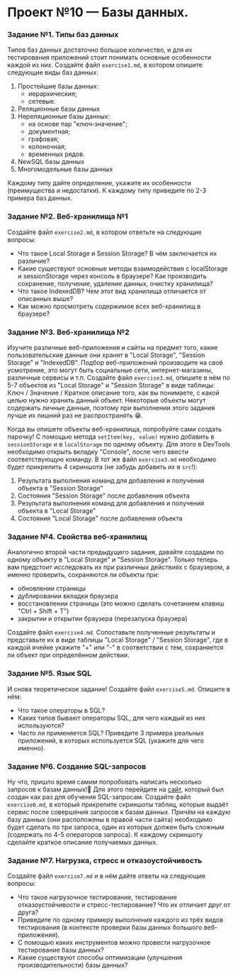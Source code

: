 # Проект №10 — Базы данных.

<h3 id="задание-1-типы-баз-данных">Задание №1. Типы баз данных</h3>

Типов баз данных достаточно большое количество, и для их тестирования приложений стоит понимать основные особенности каждой из них. Создайте файл `exercise1.md`, в котором опишите следующие виды баз данных:
1. Простейшие базы данных:
    - иерархические;
    - сетевые.
2. Реляционные базы данных
3. Нереляционные базы данных:
    - на основе пар "ключ‑значение";
    - документная;
    - графовая;
    - колоночная;
    - временных рядов.
4. NewSQL базы данных
5. Многомодельные базы данных

Каждому типу дайте определение, укажите их особенности (преимущества и недостатки). К каждому типу приведите по 2-3 примера баз данных.



<h3 id="задание-2-веб-хранилища-1">Задание №2. Веб-хранилища №1</h3>

Создайте файл `exercise2.md`, в котором ответьте на следующие вопросы:
- Что такое Local Storage и Session Storage? В чём заключается их различие?
- Какие существуют основные методы взаимодействия с localStorage и sessionStorage через консоль в браузере? Как производить сохранение, получение, удаление данных, очистку хранилища?
- Что такое IndexedDB? Чем этот вид хранилища отличается от описанных выше?
- Как можно просмотреть содержимое всех веб-хранилищ в браузере?

<h3 id="задание-3-веб-хранилища-2">Задание №3. Веб-хранилища №2</h3>

Изучите различные веб-приложения и сайты на предмет того, какие пользовательские данные они хранят в "Local Storage", "Session Storage" и "IndexedDB". Подбор веб-приложений производите на своё усмотрение, это могут быть социальные сети, интернет-магазины, различные сервисы и т.п. Создайте файл `exercise3.md`, опишите в нём по 5-7 объектов из "Local Storage" и "Session Storage" в виде таблицы: Ключ / Значение / Краткое описание того, как вы понимаете, с какой целью нужно хранить данный объект. Некоторые объекты могут содержать личные данные, поэтому при выполнении этого задания лучше их лишний раз не распространять 😁.

Когда вы опишете объекты веб-хранилища, попробуйте сами создать парочку! С помощью метода `setItem(key, value)` нужно добавить в `sessionStorage` и в `localStorage` по одному объекту. Для этого в DevTools необходимо открыть вкладку "Console", после чего ввести соответствующую команду. В тот же файл `exercise3.md` необходимо будет прикрепить 4 скриншота (не забудь добавить их в `src`!):  

1. Результата выполнения команд для добавления и получения объекта в "Session Storage"
2. Состояния "Session Storage" после добавления объекта
3. Результата выполнения команд для добавления и получения объекта в "Local Storage"
4. Состояния "Local Storage" после добавления объекта

<h3 id="задание-4-свойства-веб-хранилищ">Задание №4. Свойства веб-хранилищ</h3>

Аналогично второй части предыдущего задания, давайте создадим по одному объекту в "Local Storage" и "Session Storage". Только теперь вам предстоит исследовать их при различных действиях с браузером, а именно проверить, сохраняются ли объекты при:
- обновлении страницы
- дублировании вкладки браузера
- восстановлении страницы (это можно сделать сочетанием клавиш "Ctrl + Shift + T")
- закрытии и открытии браузера (перезапуска браузера)

Создайте файл `exercise4.md`. Сопоставьте полученные результаты и представьте их в виде таблицы "Local Storage" / "Session Storage", где в каждой ячейке укажите "+" или "-" в соответствии с тем, сохраняется ли объект при определённом действии.



<h3 id="задание-5-язык-sql">Задание №5. Язык SQL</h3>

И снова теоретическое задание! Создайте файл `exercise5.md`. Опишите в нём:
- Что такое операторы в SQL? 
- Каких типов бывают операторы SQL, для чего каждый из них используются?
- Часто ли применяется SQL? Приведите 3 примера реальных приложений, в которых используется SQL (укажите для чего именно).



<h3 id="задание-6-создание-sql-запросов">Задание №6. Создание SQL-запросов</h3>

Ну что, пришло время самим попробовать написать несколько запросов к базам данных!🤗 Для этого перейдите на [сайт](https://www.w3schools.com/sql/trysql.asp?filename=trysql_op_in), который был создан как раз для обучения SQL-запросам. Создайте файл `exercise6.md`, в который прикрепите скриншоты таблиц, которые выдаёт сервис после совершения запросов к базам данных. Причём на каждую базу данных (они расположены в правой части сайта) необходимо будет сделать по три запроса, один из которых должен быть сложным (содержать по 4-5 операторов запроса). К каждому скриншоту сделайте краткое описание получаемых данных.



<h3 id="задание-7-нагрузка-стресс-и-отказоустойчивость">Задание №7. Нагрузка, стресс и отказоустойчивость</h3>

Создайте файл `exercise7.md` и в нём дайте ответы на следующие вопросы:
- Что такое нагрузочное тестирование, тестирование отказоустойчивости и стресс-тестирование? Что их отличает друг от друга?
- Приведите по одному примеру выполнения каждого из трёх видов тестирования (в контексте проверки базы данных большого веб-приложения).
- С помощью каких инструментов можно провести нагрузочное тестирование базы данных?
- Какие существуют способы оптимизации (улучшения производительности) базы данных?

